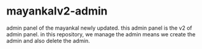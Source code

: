 # mayankalv2-admin
admin panel of the mayankal newly updated. this admin panel is the v2 of admin panel. 
in this repository, we manage the admin means we create the admin and also delete the admin.

